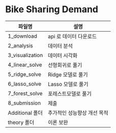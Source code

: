 # Bike Sharing Demand


|파일명| 설명|
|-----|---|
|1_download| api 로 데이터 다운로드  |
|2_analysis| 데이터 분석  |
|3_visualization| 데이터 시각화 |
|4_linear_solve| 선형회귀로 풀기 |
|5_ridge_solve| Ridge 모델로 풀기  |
|6_lasso_solve| Lasso 모델로 풀기 |
|7_forest_solve| 포레스트모델로 풀기 |
|8_submission| 제출  |
|Additional 폴더| 추가적인 성능향상 개선 목적  |
|theory 폴더| 이론 보완  |
